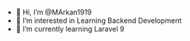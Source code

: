 - 👋 Hi, I’m @MArkan1919
- 👀 I’m interested in Learning Backend Development
- 🌱 I’m currently learning Laravel 9

<!---
MArkan1919/MArkan1919 is a ✨ special ✨ repository because its `README.md` (this file) appears on your GitHub profile.
You can click the Preview link to take a look at your changes.
--->
